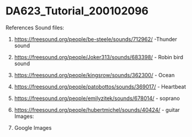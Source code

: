 # DA623_Tutorial_200102096
References
Sound files:

1. https://freesound.org/people/be-steele/sounds/712962/ -Thunder sound
2. https://freesound.org/people/Joker313/sounds/683398/ - Robin bird sound
3. https://freesound.org/people/kingsrow/sounds/362300/ - Ocean
4. https://freesound.org/people/patobottos/sounds/369017/ - Heartbeat
5. https://freesound.org/people/emilyzitek/sounds/678014/ - soprano
6. https://freesound.org/people/hubertmichel/sounds/40424/ - guitar
Images:

1. Google Images
   

